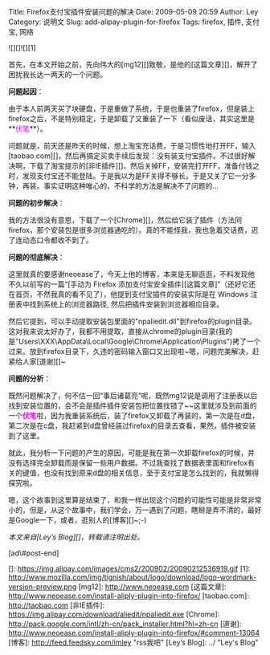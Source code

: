 Title: Firefox支付宝插件安装问题的解决
Date: 2009-05-09 20:59
Author: Ley
Category: 说明文
Slug: add-alipay-plugin-for-firefox
Tags: firefox, 插件, 支付宝, 网络

![][]![][1]

首先，在本文开始之前，先向伟大的[mg12][]致敬，是他的[这篇文章][]，解开了困扰我长达一两天的一个问题。

**问题起因**：

由于本人前两天买了块硬盘，于是重做了系统，于是也重装了firefox，但是装上firefox之后，不是特别稳定，于是卸载了又重装了一下（看似废话，其实这里是**<span style="color: #ff00ff;">伏笔</span>**）。

</p>

问题就是，前天还是昨天的时候，想上淘宝充话费，于是习惯性地打开FF，输入[taobao.com][]，然后再搞定买卖手续后发现：没有装支付宝插件。不过很好解决啊，下载了淘宝提示的[非IE插件][]，然后关掉FF，安装完打开FF，准备付钱之时，发现支付宝还不能登陆。于是我以为是FF关得不够长，于是又关了它一分多钟，再装。事实证明这种唯心的，不科学的方法是解决不了问题的...

</p>

**问题的初步解决**：

我的方法很没有意思，下载了一个[Chrome][]，然后给它装了插件（方法同firefox，那个安装包是很多浏览器通吃的）。真的不能怪我，我也急着交话费，迟了连动态口令都收不到了。

</p>

**问题的彻底解决**：<!--more-->

这里就真的要感谢neoease了，今天上他的博客，本来是无聊逛逛，不料发现他不久以前写的一篇“[手动为
Firefox
添加支付宝安全插件][这篇文章]”（还好它还在首页，不然我真的看不见了），他提到支付宝插件的安装实际是在
Windows 注册表中找到系统上的浏览器路径, 然后把插件安装到浏览器相应目录。

</p>

然后它提到，可以手动提取安装包里面的"npaliedit.dll"到firefox的plugin目录。这对我来说太好办了，我都不用提取，直接从chrome的plugin目录(我的是"Users\\XXX\\AppData\\Local\\Google\\Chrome\\Application\\Plugins")拷了一个过来。放到firefox目录下，久违的密码输入窗口又出现啦\~嗯，问题完美解决，赶紧给人家[道谢][]\~

</p>

**问题的分析**：

既然问题解决了，何不估一回“事后诸葛亮”呢，既然mg12说是调用了注册表以后找到安装位置的，会不会是插件插件安装包把位置找错了\~\~这里就涉及到前面的一个<span style="color: #ff00ff;">**伏笔**</span>啦，因为我重装系统后，装了firefox又卸载了再装的，第一次是在d盘，第二次是在c盘，我赶紧到d盘曾经装过firefox的目录去查看，果然，插件被安装到了这里。

</p>

就此，我分析一下问题的产生的原因，可能是我在第一次卸载firefox的时候，并没有选择完全卸载而是保留一些用户数据。不过我查找了数据表里面和firefox有关的键值，也没有找到原来d盘的相关信息，至于支付宝是怎么找到的，我就懒得探究啦。

</p>

嗯，这个故事到这里算是结束了，和我一样出现这个问题的可能性可能是非常非常小的，但是，从这个故事中，我们学会，万一遇到了问题，瞎掰是弄不清的，最好是Google一下，或者，逛别人的[博客][]\~;-)

*本文来自[Ley’s Blog][]，转载请注明出处。*

</p>
[ad\#post-end]

  []: https://img.alipay.com/images/cms2/200902/20090212536919.gif
  [1]: http://www.mozilla.com/img/tignish/about/logo/download/logo-wordmark-version-preview.png
  [mg12]: http://www.neoease.com
  [这篇文章]: http://www.neoease.com/install-aliply-plugin-into-firefox/
  [taobao.com]: http://taobao.com
  [非IE插件]: https://img.alipay.com/download/aliedit/npaliedit.exe
  [Chrome]: http://pack.google.com/intl/zh-cn/pack_installer.html?hl=zh-cn
  [道谢]: http://www.neoease.com/install-aliply-plugin-into-firefox/#comment-13064
  [博客]: http://feed.feedsky.com/imley "rss我吧"
  [Ley’s Blog]: ../ "Ley's Blog"
